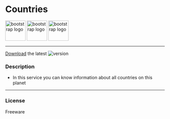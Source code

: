 # Countries

<img src="https://getbootstrap.com/docs/5.3/assets/img/vite.svg" class="d-block rounded-1 mr-3 flex-shrink-0" alt="bootstrap logo" width="64" height="64"> <img src="https://upload.wikimedia.org/wikipedia/commons/thumb/4/4c/Typescript_logo_2020.svg/240px-Typescript_logo_2020.svg.png" class="d-block rounded-1 mr-3 flex-shrink-0" alt="bootstrap logo" width="64" height="64"> <img src="https://camo.githubusercontent.com/2512b49c89512f2ff3718f7257f48ed5c46a4e331abbd890b6c5e8c0e458434f/68747470733a2f2f676574626f6f7473747261702e636f6d2f646f63732f352e322f6173736574732f6272616e642f626f6f7473747261702d6c6f676f2d736861646f772e706e67" class="d-block rounded-1 mr-3 flex-shrink-0" alt="bootstrap logo" width="64" height="64">

___

[Download](https://github.com/code-ashram/countries/archive/refs/heads/main.zip) the latest ![version](https://img.shields.io/badge/version-1.0.0-blue.svg)

### Description

- In this service you can know information about all countries on this planet
___
### License

Freeware